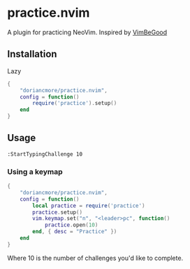 practice.nvim
================

A plugin for practicing NeoVim.
Inspired by [VimBeGood](https://github.com/ThePrimeagen/vim-be-good) 

## Installation

Lazy

```lua
{
    "doriancmore/practice.nvim",
    config = function()
        require('practice').setup()
    end
}
```

## Usage

```vim
:StartTypingChallenge 10
```

### Using a keymap

```lua
{
    "doriancmore/practice.nvim",
    config = function()
        local practice = require('practice')
        practice.setup()
        vim.keymap.set("n", "<leader>pc", function()
            practice.open(10)
        end, { desc = "Practice" })
    end
}
```

Where 10 is the number of challenges you'd like to complete.
